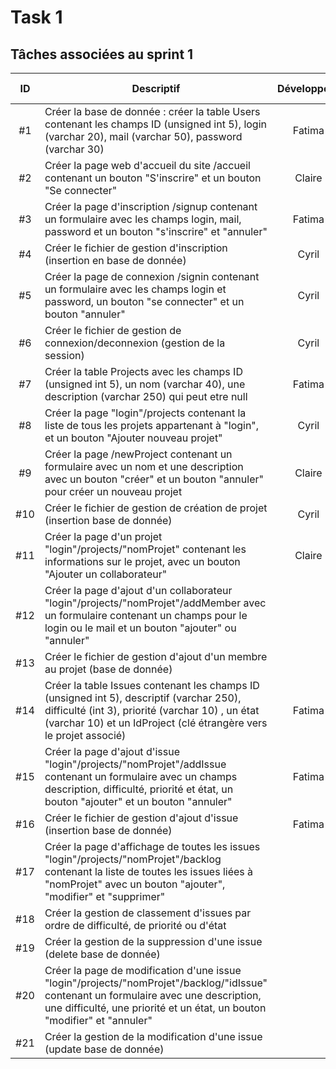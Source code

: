# Task 1

## Tâches associées au sprint 1

| ID | Descriptif | Développeur | État | Issue associée | Coût |
| :-: | -- | :-: | :-: | :-: | :-: |
| #1 | Créer la base de donnée : créer la table Users contenant les champs ID (unsigned int 5), login (varchar 20), mail (varchar 50), password (varchar 30) | Fatima | DONE | 1 | 1/2 |
|#2|Créer la page web d'accueil du site /accueil contenant un bouton "S'inscrire" et un bouton "Se connecter"| Claire|DONE| 1 | 1/2 |
|#3|Créer la page d'inscription /signup contenant un formulaire avec les champs login, mail, password et un bouton "s'inscrire" et "annuler"| Fatima| DONE | 1 | 1/2 |
|#4|Créer le fichier de gestion d'inscription (insertion en base de donnée)| Cyril |DONE | 1 | 1/2 |
|#5|Créer la page de connexion /signin contenant un formulaire avec les champs login et password, un bouton "se connecter" et un bouton "annuler"| Cyril| DONE | 2 | 1/2 |
| #6 |Créer le fichier de gestion de connexion/deconnexion (gestion de la session)| Cyril |DONE | 2 | 1 |
|#7|Créer la table Projects avec les champs ID (unsigned int 5), un nom (varchar 40), une description (varchar 250) qui peut etre null| Fatima|DONE| 3 | 1/2 |
|#8|Créer la page "login"/projects contenant la liste de tous les projets appartenant à "login", et un bouton "Ajouter nouveau projet"| Cyril |DONE| 3 | 1/2 |
|#9|Créer la page /newProject contenant un formulaire avec un nom et une description avec un bouton "créer" et un bouton "annuler" pour créer un nouveau projet| Claire |DONE| 3 | 1/2 |
|#10|Créer le fichier de gestion de création de projet (insertion base de donnée)| Cyril |DOING| 3 | 1 |
|#11|Créer la page d'un projet "login"/projects/"nomProjet" contenant les informations sur le projet, avec un bouton "Ajouter un collaborateur"| Claire |DOING| 4 | 1/2 |
|#12|Créer la page d'ajout d'un collaborateur "login"/projects/"nomProjet"/addMember avec un formulaire contenant un champs pour le login ou le mail et un bouton "ajouter" ou "annuler"||TODO| 4 | 1/2 |
|#13|Créer le fichier de gestion d'ajout d'un membre au projet (base de donnée)||TODO| 4 | 1 |
|#14|Créer la table Issues contenant les champs ID (unsigned int 5), descriptif (varchar 250), difficulté (int 3), priorité (varchar 10) , un état (varchar 10) et un IdProject (clé étrangère vers le projet associé)| Fatima |DONE| 5 | 1/2 |
|#15|Créer la page d'ajout d'issue "login"/projects/"nomProjet"/addIssue contenant un formulaire avec un champs description, difficulté, priorité et état, un bouton "ajouter" et un bouton "annuler"| Fatima |DOING| 5 | 1/2 |
|#16|Créer le fichier de gestion d'ajout d'issue (insertion base de donnée)| Fatima |TODO| 5 | 1/2 |
|#17|Créer la page d'affichage de toutes les issues "login"/projects/"nomProjet"/backlog contenant la liste de toutes les issues liées à "nomProjet" avec un bouton "ajouter", "modifier" et "supprimer"||TODO| 7 | 1 |
|#18|Créer la gestion de classement d'issues par ordre de difficulté, de priorité ou d'état||TODO| 7 | 1 |
|#19|Créer la gestion de la suppression d'une issue (delete base de donnée)||TODO| 6 | 1/2 |
|#20|Créer la page de modification d'une issue "login"/projects/"nomProjet"/backlog/"idIssue" contenant un formulaire avec une description, une difficulté, une priorité et un état, un bouton "modifier" et "annuler"||TODO| 6 | 1/2 |
|#21|Créer la gestion de la modification d'une issue (update base de donnée)||TODO| 6 | 1 |

